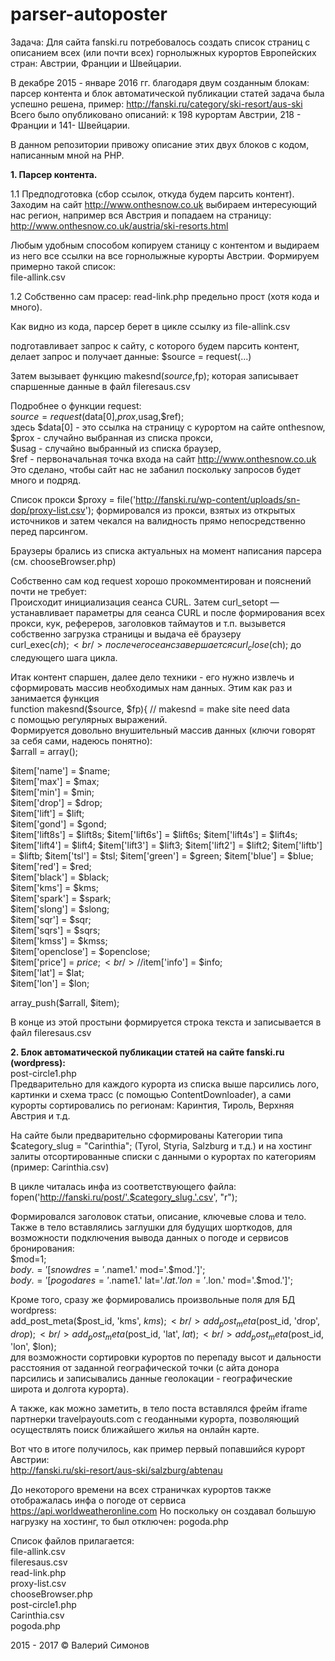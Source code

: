 # parser-autoposter
Задача:
Для сайта fanski.ru потребовалось создать список страниц с описанием всех (или почти всех) горнолыжных курортов Европейских стран: Австрии, Франции и Швейцарии. 

В декабре 2015 - январе 2016 гг. благодаря двум созданным блокам: парсер контента и блок автоматической публикации статей задача была успешно решена, пример: http://fanski.ru/category/ski-resort/aus-ski 
Всего было опубликовано описаний: к 198 курортам Австрии, 218 - Франции и 141- Швейцарии.

В данном репозитории привожу описание этих двух блоков с кодом, написанным мной на PHP.

<b>1. Парсер контента.</b>

1.1 Предподготовка (сбор ссылок, откуда будем парсить контент).
Заходим на сайт http://www.onthesnow.co.uk выбираем интересующий нас регион, например вся Австрия и попадаем на страницу:<br/>
http://www.onthesnow.co.uk/austria/ski-resorts.html

Любым удобным способом копируем станицу с контентом и выдираем из него все ссылки на все горнолыжные курорты Австрии. Формируем примерно такой список:<br/>
file-allink.csv

1.2 Собственно сам прасер: read-link.php предельно прост (хотя кода и много).

Как видно из кода, парсер берет в цикле ссылку из file-allink.csv

подготавливает запрос к сайту, с которого будем парсить контент, делает запрос и получает данные:
$source = request(...)

Затем вызывает функцию makesnd($source,$fp); которая записывает спаршенные данные в файл fileresaus.csv

Подробнее о функции request:<br/>
$source = request($data[0],$prox,$usag,$ref); <br/>
здесь $data[0] - это ссылка на страницу с курортом на сайте onthesnow, <br/>
$prox - случайно выбранная из списка прокси, <br/>
$usag - случайно выбранный из списка браузер, <br/>
$ref - первоначальная точка входа на сайт http://www.onthesnow.co.uk<br/>
Это сделано, чтобы сайт нас не забанил поскольку запросов будет много и подряд.<br/>

Список прокси $proxy = file('http://fanski.ru/wp-content/uploads/sn-dop/proxy-list.csv'); формировался из прокси, взятых из открытых источников и затем чекался на валидность прямо непосредственно перед парсингом.

Браузеры брались из списка актуальных на момент написания парсера (см. chooseBrowser.php)

Собственно сам код request хорошо прокомментирован и пояснений почти не требует:  <br/>
Происходит инициализация сеанса CURL. Затем curl_setopt — устанавливает параметры для сеанса CURL и после формирования всех прокси, кук, рефереров, заголовков таймаутов и т.п. вызывется собственно загрузка страницы и выдача её браузеру<br/>
curl_exec($ch);<br/>
после чего сеанс завершается curl_close($ch); до следующего шага цикла.

Итак контент спаршен, далее дело техники - его нужно извлечь и сформировать массив необходимых нам данных. 
Этим как раз и занимается функция <br/>
function makesnd($source, $fp){ // makesnd = make site need data<br/>
с помощью регулярных выражений.<br/>
Формируется довольно внушительный массив данных (ключи говорят за себя сами, надеюсь понятно):<br/>
$arrall = array();<br/>

$item['name'] = $name;<br/>
$item['max'] = $max;<br/>
$item['min'] = $min;<br/>
$item['drop'] = $drop;<br/>
$item['lift'] = $lift;<br/>
$item['gond'] = $gond;<br/>
$item['lift8s'] = $lift8s;
$item['lift6s'] = $lift6s;
$item['lift4s'] = $lift4s;
$item['lift4'] = $lift4;
$item['lift3'] = $lift3;
$item['lift2'] = $lift2;
$item['liftb'] = $liftb;
$item['tsl'] = $tsl;
$item['green'] = $green;
$item['blue'] = $blue;
$item['red'] = $red;<br/>
$item['black'] = $black;<br/>
$item['kms'] = $kms;<br/>
$item['spark'] = $spark;<br/>
$item['slong'] = $slong;<br/>
$item['sqr'] = $sqr;<br/>
$item['sqrs'] = $sqrs;<br/>
$item['kmss'] = $kmss;<br/>
$item['openclose'] = $openclose;<br/>
$item['price'] = $price;<br/>
//$item['info'] = $info;<br/>
$item['lat'] = $lat;<br/>
$item['lon'] = $lon;<br/>

array_push($arrall, $item);<br/>

В конце из этой простыни формируется строка текста и записывается в файл fileresaus.csv

<b>2. Блок автоматической публикации статей на сайте fanski.ru (wordpress):</b> <br/>
post-circle1.php<br/>
Предварительно для каждого курорта из списка выше парсились лого, картинки и схема трасс (с помощью ContentDownloader), а сами курорты сортировались по регионам: Каринтия, Тироль, Верхняя Австрия и т.д. 

На сайте были предварительно сформированы Категории типа $category_slug = "Carinthia"; (Tyrol, Styria,  Salzburg и т.д.) и  на хостинг залиты отсортированные списки с данными о курортах по категориям (пример: Carinthia.csv)

В цикле читалась инфа из соответствующего файла: <br/>
fopen('http://fanski.ru/post/'.$category_slug.'.csv', "r");

Формировался заголовок статьи, описание, ключевые слова и тело.<br/>
Также в тело вставлялись заглушки для будущих шорткодов, для возможности подключения вывода данных о погоде и сервисов бронирования:<br/>
$mod=1;<br/>
$body .='[snowd res='.$name1.' mod='.$mod.']';<br/>
$body .='[pogoda res='.$name1.' lat='.$lat.' lon='.$lon.' mod='.$mod.']';<br/>

Кроме того, сразу же формировались произвольные поля для БД wordpress:<br/>
	add_post_meta($post_id, 'kms', $kms);<br/>
	add_post_meta($post_id, 'drop', $drop);<br/>
	add_post_meta($post_id, 'lat', $lat);<br/>
	add_post_meta($post_id, 'lon', $lon);<br/>
	для возможности сортировки курортов по перепаду высот и дальности расстояния от заданной географической точки (с айта донора парсились и записывались данные геолокации - географические широта и долгота курорта).

А также, как можно заметить, в тело поста вставлялся фрейм iframe партнерки travelpayouts.com с геоданными курорта, позволяющий осуществлять поиск ближайшего жилья на онлайн карте.
	
Вот что в итоге получилось, как пример первый попавшийся курорт Австрии:<br/>
http://fanski.ru/ski-resort/aus-ski/salzburg/abtenau

До некоторого времени на всех страничках курортов также отображалась инфа о погоде от сервиса https://api.worldweatheronline.com Но поскольку он создавал большую нагрузку на хостинг, то был отключен: pogoda.php

Список файлов прилагается:<br/>
file-allink.csv<br/>
fileresaus.csv<br/>
read-link.php<br/>
proxy-list.csv<br/>
chooseBrowser.php<br/>
post-circle1.php<br/>
Carinthia.csv<br/>
pogoda.php<br/>

2015 - 2017 © Валерий Симонов
